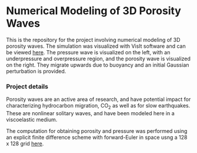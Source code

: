 # Numerical Modeling of 3D Porosity Waves

This is the repository for the project involving numerical modeling of 3D porosity waves. The simulation was visualized with VisIt software and can be viewed [here](https://drive.google.com/file/d/0B5JHF3TQfmV7NHRqR291Q29TVUk/view). The pressure wave is visualized on the left, with an underpressure and overpressure region, and the porosity wave is visualized on the right. They migrate upwards due to buoyancy and an initial Gaussian perturbation is provided.

### Project details

Porosity waves are an active area of research, and have potential impact for characterizing hydrocarbon migration, CO<sub>2</sub>  as well as for slow earthquakes. These are nonlinear solitary waves, and have been modeled here in a viscoelastic medium. 

The computation for obtaining porosity and pressure was performed using an explicit finite difference scheme with forward-Euler in space usng a 128 x 128 grid [here](porosity_3d.py). 


